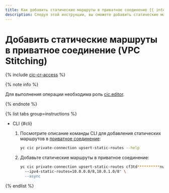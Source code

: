 ```yaml
---
title: Как добавить статические маршруты в приватное соединение {{ interconnect-name }}
description: Следуя этой инструкции, вы сможете добавить статические маршруты в приватное соединение {{ interconnect-name }}.
---
```


# Добавить статические маршруты в приватное соединение (VPC Stitching)

{% include [cic-cr-access](../../_includes/interconnect/cic-cr-access.md) %}

{% note info %}

Для выполнения операции необходима роль [cic.editor](../security/index.md#cic-editor).

{% endnote %}

{% list tabs group=instructions %}

- CLI {#cli}

  1. Посмотрите описание команды CLI для добавления статических маршрутов в [приватное соединение](../concepts/priv-con.md):

      ```bash
      yc cic private-connection upsert-static-routes --help
      ```

  1. Добавьте статические маршруты в приватное соединение:

      ```bash
      yc cic private-connection upsert-static-routes cf3td**********nufvr \ 
        --ipv4-static-routes=10.0.0.0/8,10.0.1.0/8" \
        --async
      ```

{% endlist %}

